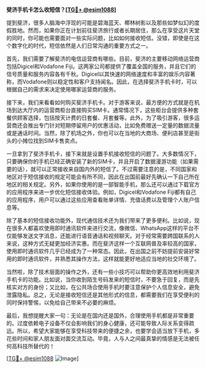 **斐济手机卡怎么收短信？[[TG💪+ @esim1088](https://t.me/s/esim1088)]**

提到斐济，很多人脑海中浮现的可能是碧海蓝天、椰林树影以及那些如梦似幻的度假胜地。然而，如果你正在计划前往斐济旅行或者长期居住，那么在享受这片天堂的同时，你可能也需要面对一些实际问题，比如如何接收短信。没错，即使是在这个数字化的时代，短信依然是人们日常沟通的重要方式之一。

首先，我们需要了解斐济的电信运营商有哪些。目前，斐济的主要移动网络运营商包括Digicel和Vodafone Fiji。这两家公司都提供了覆盖全国的服务，并且它们的信号质量和服务内容各有千秋。Digicel以其快速的网络速度和丰富的娱乐内容著称，而Vodafone则以稳定性和客户支持闻名。因此，在选择斐济手机卡时，可以根据自己的需求来决定使用哪家运营商的服务。

接下来，我们来看看如何购买斐济手机卡。对于游客来说，最方便的方式就是在机场到达大厅内的运营商柜台直接购买SIM卡。通常情况下，这些柜台会提供多种套餐供顾客选择，包括按天计费的日套餐、月套餐等。此外，为了吸引游客，很多运营商还会推出专门针对短期停留用户的优惠活动，比如免费赠送一定量的数据流量或是通话时间。当然，除了机场之外，你也可以在当地的大商场、便利店甚至是街头的小摊位找到SIM卡售卖点。

一旦拿到了斐济手机卡，接下来就是设置手机接收短信的问题了。大多数情况下，只要确保你的手机已经正确安装了新的SIM卡，并且开启了数据漫游功能（如果需要的话），就可以正常接收来自国内外的短信了。不过需要注意的是，不同国家和地区对于短信接收的规定可能会有所不同，因此在出国前最好先确认一下自己所在地区的相关规定。另外，如果你使用的是一部智能手机，那么还可以通过下载官方的应用程序来进一步优化短信接收体验。例如，Digicel和Vodafone Fiji都有自己的应用程序，用户可以通过这些应用查看账单详情、充值话费以及管理个人账户信息等。

除了基本的短信接收功能外，现代通信技术还为我们带来了更多便利。比如说，现在很多人都喜欢使用即时通讯软件来进行交流，像微信、WhatsApp这样的平台不仅能够发送文字消息，还能进行语音通话和视频聊天。对于经常需要跨国联系的人来说，这种方式无疑更加经济实惠。而在斐济这样一个互联网普及率较高的国家，使用即时通讯软件几乎已经成为了一种常态。因此，在出国之前不妨提前安装好常用的即时通讯软件，并熟悉其操作方法，这样就能更好地适应当地的社交环境了。

当然啦，除了技术层面的操作之外，还有一些小技巧可以帮助你更高效地利用斐济手机卡的功能。比如说，当你收到陌生号码发来的短信时，不要急于回复，而是先核实对方的身份；又比如，在公共场合使用手机时要注意保护个人信息安全，避免泄露隐私。总之，无论是接收短信还是其他形式的信息，都需要我们在享受便利的同时保持警惕，以免给自己带来不必要的麻烦。

最后，我想提醒大家一句：无论是在国内还是国外，合理使用手机都是非常重要的。过度依赖电子设备不仅会影响我们的身心健康，还可能导致人际关系变得疏远。所以，希望大家能够在享受科技带来的便捷之余，也要学会适当放下手机，多花些时间和家人朋友面对面交流互动。毕竟，人与人之间最真挚的情感是无法被任何高科技所替代的！

[[TG💪+ @esim1088](https://t.me/s/esim1088) ![Image](https://i.postimg.cc/4NQfJmqS/Snipaste-2025-05-13-00-14-12.png)]